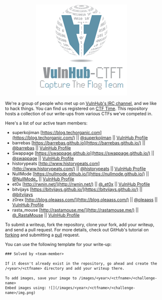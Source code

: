 <p align="center">
<img src="/images/team-logo.png"/>
</p>

We're a group of people who met up on [VulnHub's IRC channel](https://www.vulnhub.com/chat/), and we like to hack things. You can find us registered on [CTF Time](https://ctftime.org/team/10276). This repository hosts a collection of our write-ups from various CTFs we've competed in. 

Here's a list of our active team members:

* superkojiman [https://blog.techorganic.com](https://blog.techorganic.com/) || [@superkojiman](https://twitter.com/superkojiman) || [VulnHub Profile](https://www.vulnhub.com/author/superkojiman,43/)
* barrebas [https://barrebas.github.io](https://barrebas.github.io/) || [@barrebas](https://twitter.com/barrebas) || [VulnHub Profile](https://www.vulnhub.com/author/bas,58/)
* Swappage [https://swappage.github.io](https://swappage.github.io/) || [@swappage](https://twitter.com/swappage) || [VulnHub Profile](https://www.vulnhub.com/author/swappage,85/)
* historypeats [http://www.historypeats.com](http://www.historypeats.com/) || [@historypeats](https://twitter.com/historypeats) || [VulnHub Profile](https://www.vulnhub.com/author/historypeats,99/)
* NullMode [https://nullmode.github.io/](https://nullmode.github.io/) || [@NullMode_](https://twitter.com/NullMode_) || [VulnHub Profile](https://www.vulnhub.com/author/nullmode,56/)
* et0x [http://rwnin.net/](http://rwnin.net/) || [@_et0x](https://twitter.com/_et0x) || [VulnHub Profile](https://www.vulnhub.com/author/et0x,109/)
* bitvijays [https://bitvijays.github.io/](https://bitvijays.github.io/) || [@bitvijays](https://twitter.com/bitvijays)
* z0rex [http://blog.oleaass.com/](http://blog.oleaass.com/) || [@oleaass](https://twitter.com/oleaass) || [VulnHub Profile](https://www.vulnhub.com/author/oleaass,180/)
* rasta_mouse [http://rastamouse.me/](http://rastamouse.me/) || [@_RastaMouse](https://twitter.com/_RastaMouse) || [VulnHub Profile](https://www.vulnhub.com/author/rasta-mouse,77/)

To submit a writeup, fork the repository, clone your fork, add your writeup, and send a pull request. For more details, check out GitHub's tutorial on [forking](https://help.github.com/articles/fork-a-repo/) and submitting a [pull](https://help.github.com/articles/using-pull-requests/) request.

You can use the following template for your write-up:

```
### Solved by <team-member>

If it doesn't already exist in the repository, go ahead and create the /<year>/<ctfname> directory and add your writeup there. 

To add images, save your image to /images/<year>/<ctfname>/<challenge-name>
Embed images using: ![](/images/<year>/<ctfname>/<challenge-name>/img.png)
```
